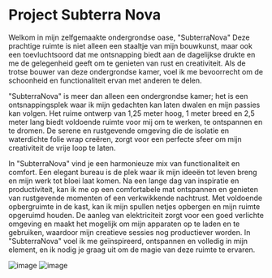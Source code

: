 # Project Subterra Nova

Welkom in mijn zelfgemaakte ondergrondse oase, "SubterraNova" Deze prachtige ruimte is niet alleen een staaltje van mijn bouwkunst, maar ook een toevluchtsoord dat me ontsnapping biedt aan de dagelijkse drukte en me de gelegenheid geeft om te genieten van rust en creativiteit. Als de trotse bouwer van deze ondergrondse kamer, voel ik me bevoorrecht om de schoonheid en functionaliteit ervan met anderen te delen.

"SubterraNova" is meer dan alleen een ondergrondse kamer; het is een ontsnappingsplek waar ik mijn gedachten kan laten dwalen en mijn passies kan volgen. Het ruime ontwerp van 1,25 meter hoog, 1 meter breed en 2,5 meter lang biedt voldoende ruimte voor mij om te werken, te ontspannen en te dromen. De serene en rustgevende omgeving die de isolatie en waterdichte folie wrap creëren, zorgt voor een perfecte sfeer om mijn creativiteit de vrije loop te laten.

In "SubterraNova" vind je een harmonieuze mix van functionaliteit en comfort. Een elegant bureau is de plek waar ik mijn ideeën tot leven breng en mijn werk tot bloei laat komen. Na een lange dag van inspiratie en productiviteit, kan ik me op een comfortabele mat ontspannen en genieten van rustgevende momenten of een verkwikkende nachtrust. Met voldoende opbergruimte in de kast, kan ik mijn spullen netjes opbergen en mijn ruimte opgeruimd houden. De aanleg van elektriciteit zorgt voor een goed verlichte omgeving en maakt het mogelijk om mijn apparaten op te laden en te gebruiken, waardoor mijn creatieve sessies nog productiever worden. In "SubterraNova" voel ik me geïnspireerd, ontspannen en volledig in mijn element, en ik nodig je graag uit om de magie van deze ruimte te ervaren.

![image](https://github.com/Wiebren-3/SubterraNova/assets/114926599/4fc00680-13a2-444c-91e6-007f169c33e9)
![image](https://github.com/Wiebren-3/SubterraNova/assets/114926599/eb3cb263-6506-4391-991c-dbce250cc2cf)
